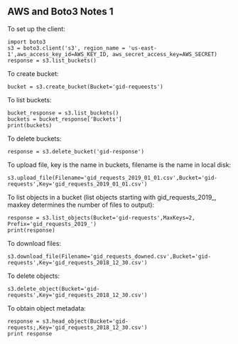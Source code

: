 ## AWS and Boto3 Notes 1
To set up the client:
```
import boto3
s3 = boto3.client('s3', region_name = 'us-east-1',aws_access_key_id=AWS_KEY_ID, aws_secret_access_key=AWS_SECRET)
response = s3.list_buckets()
```
To create bucket:
```
bucket = s3.create_bucket(Bucket='gid-requeests')
```
To list buckets:
```
bucket_response = s3.list_buckets()
buckets = bucket_response['Buckets']
print(buckets)
```
To delete buckets:
```
response = s3.delete_bucket('gid-response')
```
To upload file, key is the name in buckets, filename is the name in local disk:
```
s3.upload_file(Filename='gid_requests_2019_01_01.csv',Bucket='gid-requests',Key='gid_requests_2019_01_01.csv')
```
To list objects in a bucket (list objects starting with gid_requests_2019_, maxkey determines the number of files to output):
```
response = s3.list_objects(Bucket='gid-requests',MaxKeys=2, Prefix='gid_requests_2019_')
print(response)
```
To download files:
```
s3.download_file(Filename='gid_requests_downed.csv',Bucket='gid-requests',Key='gid_requests_2018_12_30.csv')
```
To delete objects:
```
s3.delete_object(Bucket='gid-requests',Key='gid_requests_2018_12_30.csv')
```
To obtain object metadata:
```
response = s3.head_object(Bucket='gid-requests;,Key='gid_requests_2018_12_30.csv')
print response
```
